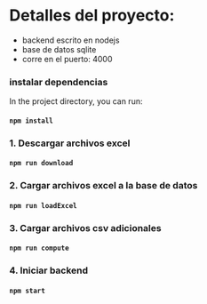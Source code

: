 # Detalles del proyecto:
- backend escrito en nodejs
- base de datos sqlite
- corre en el puerto: 4000


### instalar dependencias

In the project directory, you can run:

#### `npm install`


### 1. Descargar archivos excel

#### `npm run download`

### 2. Cargar archivos excel a la base de datos

#### `npm run loadExcel`

### 3. Cargar archivos csv adicionales

#### `npm run compute`

### 4. Iniciar backend

#### `npm start`
